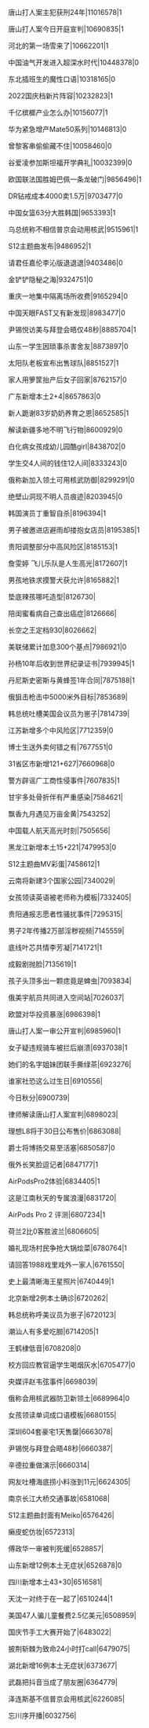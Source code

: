 唐山打人案主犯获刑24年|11016578|1

唐山打人案今日开庭宣判|10690835|1

河北的第一场雪来了|10662201|1

中国油气开发进入超深水时代|10448378|0

东北插班生的魔性口语|10318165|0

2022国庆档新片阵容|10232823|1

千亿槟榔产业怎么办|10156077|1

华为紧急增产Mate50系列|10146813|0

曾黎客串偷偷藏不住|10058460|0

谷爱凌参加斯坦福开学典礼|10032399|0

欧国联法国胜姆巴佩一条龙破门|9856496|1

DR钻戒成本4000卖1.5万|9703477|0

中国女篮63分大胜韩国|9653393|1

乌总统称不相信普京会动用核武|9515961|1

S12主题曲发布|9486952|1

请君任嘉伦李沁版退退退|9403486|0

金铲铲隐秘之海|9324751|0

重庆一地集中隔离场所收费|9165294|0

中国天眼FAST又有新发现|8983477|0

尹锡悦访美与拜登会晤仅48秒|8885704|1

山东一学生因琐事杀害舍友|8873897|0

太阳队老板宣布出售球队|8851527|1

家人用箩筐抬产后女子回家|8762157|0

广东新增本土2+4|8657863|0

新人跪谢83岁奶奶养育之恩|8652585|1

解读新疆多地不明飞行物|8600929|0

白化病女孩成幼儿园酷girl|8438702|0

学生交4人间的钱住12人间|8333243|0

俄称新加入领土可用核武防御|8299291|0

绝壁山洞现不明人员痕迹|8203945|0

韩国演员丁重智自杀|8196394|1

男子被邀进店避雨却搂抱女店员|8195385|1

贵阳调整部分中高风险区|8185153|1

詹雯婷 飞儿乐队是人生高光|8172607|1

男孩地铁求摸警犬获允许|8165882|1

垫底辣孩哪吒造型|8126730|

陪闺蜜看病自己查出癌症|8126666|

长空之王定档930|8026662|

美联储累计加息300个基点|7986921|0

孙杨10年后收到世界纪录证书|7939945|1

丹尼斯史密斯与黄蜂签1年合同|7875188|1

俄狙击枪击中5000米外目标|7853689|

韩总统吐槽美国会议员为崽子|7814739|

江苏新增多个中风险区|7712359|0

博士生送外卖何错之有|7677551|0

31省区市新增121+627|7660968|0

警方辟谣广工商性侵事件|7607835|1

甘宇多处骨折伴有严重感染|7584621|

飘香九月遇见万亩金黄|7543252|

中国载人航天高光时刻|7505656|

黑龙江新增本土15+221|7479953|0

S12主题曲MV彩蛋|7458612|1

云南将新建3个国家公园|7340029|

女孩领读英语被老师称为模板|7332405|

贵阳通报志愿者性骚扰事件|7295315|

男子2年传播2万部淫秽视频|7145559|

底线叶芯共情李芳凝|7141721|1

成毅剧抛脸|7135619|1

孩子头顶多出一颗痣竟是蜱虫|7093834|

俄美宇航员共同进入空间站|7026037|

欧盟对华投资暴涨|6986398|1

唐山打人案一审公开宣判|6985960|1

女子疑违规骑车被拦后崩溃|6937038|1

她们的名字姐妹团联手撕绿茶|6923276|

谁家社恐这么过生日|6910556|

今日秋分|6900739|

律师解读唐山打人案宣判|6898023|

理想L8将于30日公布售价|6863088|

爵士将博扬交易至活塞|6850587|0

俄外长笑脸逗记者|6847177|1

AirPodsPro2体验|6834405|1

这是江南秋天的专属浪漫|6831720|

AirPods Pro 2 评测|6807234|1

荷兰2比0客胜波兰|6806605|

婚礼现场村民争抢大锅烩菜|6780764|1

请回答1988戏里戏外一家人|6761550|

史上最清晰海王星照片|6740449|1

北京新增2例本土确诊|6720262|

韩总统称呼美议员为崽子|6720123|

潮汕人有多爱吃朥|6714205|1

王鹤棣低音|6708208|0

校方回应教官逼学生喝烟灰水|6705477|0

央媒评赵韦弦事件|6698039|

俄称会用核武器防卫新领土|6689964|0

女孩领读单词成口语模板|6680155|

深圳604套豪宅1天售罄|6663078|

尹锡悦与拜登会晤48秒|6660387|

辛德拉重做演示|6660314|

网友吐槽海底捞小料涨到11元|6624305|

南京长江大桥交通事故|6581068|

S12主题曲封面有Meiko|6576426|

癞皮蛇仿妆|6572313|

傅政华一审被判死缓|6528857|

山东新增12例本土无症状|6526878|0

四川新增本土43+30|6516581|

天沈一对终于在一起了|6510244|1

美国47人骗儿童餐费2.5亿美元|6508959|

国庆节手工大赛开始了|6483022|

披荆斩棘为致命24小时打call|6479075|

湖北新增16例本土无症状|6373677|

武磊把抖音当成了朋友圈|6364779|

泽连斯基不信普京会用核武|6226085|

忘川序开播|6032756|

